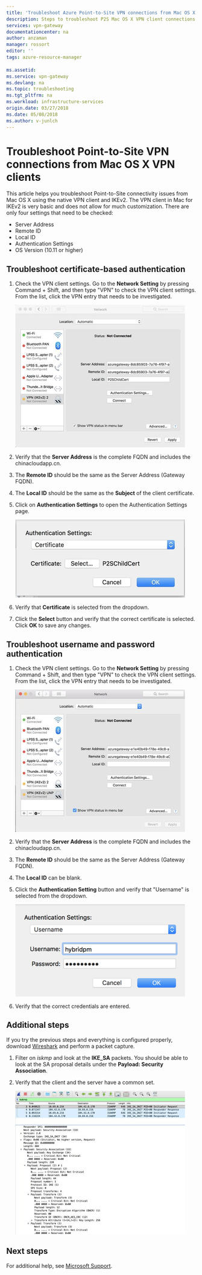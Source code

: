 ```yaml
---
title: 'Troubleshoot Azure Point-to-Site VPN connections from Mac OS X clients | Microsoft Docs'
description: Steps to troubleshoot P2S Mac OS X VPN client connections
services: vpn-gateway
documentationcenter: na
author: anzaman
manager: rossort
editor: ''
tags: azure-resource-manager

ms.assetid: 
ms.service: vpn-gateway
ms.devlang: na
ms.topic: troubleshooting
ms.tgt_pltfrm: na
ms.workload: infrastructure-services
origin.date: 03/27/2018
ms.date: 05/08/2018
ms.author: v-junlch
---
```


# Troubleshoot Point-to-Site VPN connections from Mac OS X VPN clients

This article helps you troubleshoot Point-to-Site connectivity issues from Mac OS X using the native VPN client and IKEv2. The VPN client in Mac for IKEv2 is very basic and does not allow for much customization. There are only four settings that need to be checked:

- Server Address
- Remote ID
- Local ID
- Authentication Settings
- OS Version (10.11 or higher)


## <a name="VPNClient"></a> Troubleshoot certificate-based authentication
1. Check the VPN client settings. Go to the **Network Setting** by pressing Command + Shift, and then type "VPN" to check the VPN client settings. From the list, click the VPN entry that needs to be investigated.

    ![IKEv2 certificate-based authentication](./media/vpn-gateway-troubleshoot-point-to-site-osx-ikev2/ikev2cert1.jpg)
2. Verify that the **Server Address** is the complete FQDN and includes the chinacloudapp.cn.
3. The **Remote ID** should be the same as the Server Address (Gateway FQDN).
4. The **Local ID** should be the same as the **Subject** of the client certificate.
5. Click on **Authentication Settings** to open the Authentication Settings page.

    ![Authentication settings](./media/vpn-gateway-troubleshoot-point-to-site-osx-ikev2/ikev2auth2.jpg)
6. Verify that **Certificate** is selected from the dropdown.
7. Click the **Select** button and verify that the correct certificate is selected. Click **OK** to save any changes.

## <a name="ikev2"></a>Troubleshoot username and password authentication

1. Check the VPN client settings. Go to the **Network Setting** by pressing Command + Shift, and then type "VPN" to check the VPN client settings. From the list, click the VPN entry that needs to be investigated.

    ![IKEv2 username password](./media/vpn-gateway-troubleshoot-point-to-site-osx-ikev2/ikev2user3.jpg)
2. Verify that the **Server Address** is the complete FQDN and includes the chinacloudapp.cn.
3. The **Remote ID** should be the same as the Server Address (Gateway FQDN).
4. The **Local ID** can be blank.
5. Click the **Authentication Setting** button and verify that "Username" is selected from the dropdown.

    ![Authentication settings](./media/vpn-gateway-troubleshoot-point-to-site-osx-ikev2/ikev2auth4.jpg)
6. Verify that the correct credentials are entered.

## <a name="additional"></a>Additional steps

If you try the previous steps and everything is configured properly, download [Wireshark](https://www.wireshark.org/#download) and perform a packet capture.

1. Filter on *iskmp* and look at the **IKE_SA** packets. You should be able to look at the SA proposal details under the **Payload: Security Association**. 
2. Verify that the client and the server have a common set.

    ![packet](./media/vpn-gateway-troubleshoot-point-to-site-osx-ikev2/packet5.jpg)

## Next steps
For additional help, see [Microsoft Support](https://portal.azure.cn/?#blade/Microsoft_Azure_Support/HelpAndSupportBlade).

